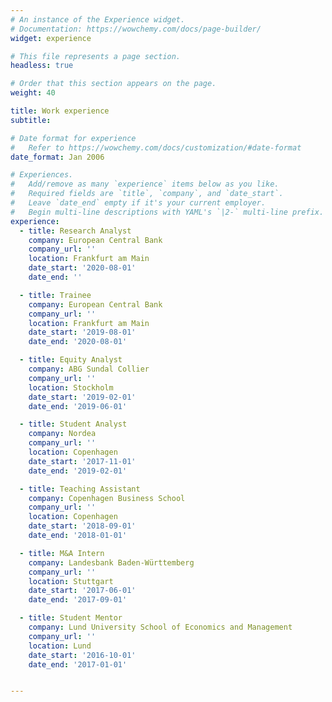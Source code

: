 ```yaml
---
# An instance of the Experience widget.
# Documentation: https://wowchemy.com/docs/page-builder/
widget: experience

# This file represents a page section.
headless: true

# Order that this section appears on the page.
weight: 40

title: Work experience
subtitle:

# Date format for experience
#   Refer to https://wowchemy.com/docs/customization/#date-format
date_format: Jan 2006

# Experiences.
#   Add/remove as many `experience` items below as you like.
#   Required fields are `title`, `company`, and `date_start`.
#   Leave `date_end` empty if it's your current employer.
#   Begin multi-line descriptions with YAML's `|2-` multi-line prefix.
experience:
  - title: Research Analyst 
    company: European Central Bank 
    company_url: ''
    location: Frankfurt am Main
    date_start: '2020-08-01'
    date_end: ''

  - title: Trainee 
    company: European Central Bank
    company_url: ''
    location: Frankfurt am Main
    date_start: '2019-08-01'
    date_end: '2020-08-01'

  - title: Equity Analyst 
    company: ABG Sundal Collier 
    company_url: ''
    location: Stockholm
    date_start: '2019-02-01'
    date_end: '2019-06-01'

  - title: Student Analyst 
    company: Nordea 
    company_url: ''
    location: Copenhagen
    date_start: '2017-11-01'
    date_end: '2019-02-01'

  - title: Teaching Assistant
    company: Copenhagen Business School 
    company_url: ''
    location: Copenhagen
    date_start: '2018-09-01'
    date_end: '2018-01-01'

  - title: M&A Intern
    company: Landesbank Baden-Württemberg 
    company_url: ''
    location: Stuttgart
    date_start: '2017-06-01'
    date_end: '2017-09-01'

  - title: Student Mentor
    company: Lund University School of Economics and Management  
    company_url: ''
    location: Lund
    date_start: '2016-10-01'
    date_end: '2017-01-01'


---
```

